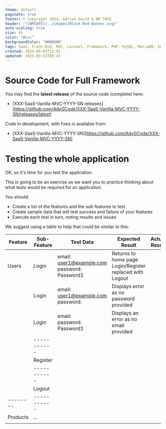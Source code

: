 ```yaml
---
theme: default
paginate: true
footer: © Copyright 2024, Adrian Gould & NM TAFE
header: "![NMTAFE](../images/Black-Red-Banner.svg)"
auto-scaling: true
size: 4k
color: "#ccc"
backgroundColor: "#060606"
tags: SaaS, Front-End, MVC, Laravel, Framework, PHP, MySQL, MariaDB, SQLite, Testing, Unit Testing, Feature Testng, PEST
created: 2024-09-03T12:55
updated: 2025-03-31T09:43
---
```


# Source Code for Full Framework

You may find the **latest release** of the source code (complete) here:

- [XXX-SaaS-Vanilla-MVC-YYYY-SN releases][https://github.com/AdyGCode/XXX-SaaS-Vanilla-MVC-YYYY-SN/releases/latest]

Code in development, with fixes is available from:

- [XXX-SaaS-Vanilla-MVC-YYYY-SN][https://github.com/AdyGCode/XXX-SaaS-Vanilla-MVC-YYYY-SN]

# Testing the whole application

OK, so it's time for you test the application.

This is going to be an exercise as we want you to practice thinking about what tests would be
required for an application.

You should:

- Create a list of the features and the sub features to test
- Create sample data that will test success and failure of your features
- Execute each test in turn, noting results and issues

We suggest using a table to help that could be similar to this:

| Feature  | Sub-Feature | Test Data                                       | Expected Result                                             | Actual Result | Notes |
|----------|-------------|-------------------------------------------------|-------------------------------------------------------------|---------------|-------|
| Users    | Login       | email: user1@example.com<br>password: Password1 | Returns to home page<br>Login/Register replaced with Logout |               |       |
|          | Login       | email: user1@example.com<br>password:           | Displays error as no password provided                      |               |       |
|          | Login       | email: <br>password: Password1                  | Displays an error as no email provided                      |               |       |
|          | ----------- |                                                 |                                                             |               |       |
|          | Register    |                                                 |                                                             |               |       |
|          | ----------- |                                                 |                                                             |               |       |
|          | Logout      |                                                 |                                                             |               |       |
| -------- | ----------- |                                                 |                                                             |               |       |
| Products | ...         |                                                 |                                                             |               |       |
|          |             |                                                 |                                                             |               |       |
